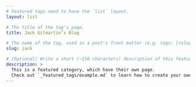 ```yaml
---
# Featured tags need to have the `list` layout.
layout: list

# The title of the tag's page.
title: Jack Gilmartin’s Blog

# The name of the tag, used in a post's front matter (e.g. tags: [<slug>]).
slug: jack

# (Optional) Write a short (~150 characters) description of this featured tag.
description: >
  This is a featured category, which have their own page.
  Check out `_featured_tags/example.md` to learn how to create your own.
---
```

